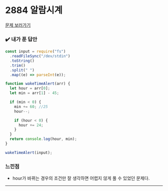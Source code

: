 # 2884 알람시계

[문제 보러가기](https://www.acmicpc.net/problem/2884)

### :heavy_check_mark: 내가 푼 답안

```javascript
const input = require("fs")
  .readFileSync("/dev/stdin")
  .toString()
  .trim()
  .split(" ")
  .map((e) => parseInt(e));

function wakeTimeAlert(arr) {
  let hour = arr[0];
  let min = arr[1] - 45;

  if (min < 0) {
    min += 60; //25
    hour--;

    if (hour < 0) {
      hour += 24;
    }
  }
  return console.log(hour, min);
}

wakeTimeAlert(input);
```

### 느낀점

- hour가 바뀌는 경우의 조건만 잘 생각하면 어렵지 않게 풀 수 있었던 문제다.

<hr/>
